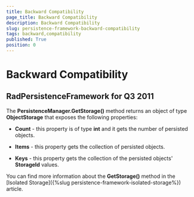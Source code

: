 ```yaml
---
title: Backward Compatibility
page_title: Backward Compatibility
description: Backward Compatibility
slug: persistence-framework-backward-compatibility
tags: backward,compatibility
published: True
position: 0
---
```


# Backward Compatibility



## RadPersistenceFramework for Q3 2011

The __PersistenceManager.GetStorage()__ method returns an object of type __ObjectStorage__ that exposes the following properties:
		

* __Count__ - this property is of type __int__ and it gets the number of persisted objects.
			

* __Items__ - this property gets the collection of persisted objects.
			

* __Keys__ - this property gets the collection of the persisted objects' __StorageId__ values.
			

You can find more information about the __GetStorage()__ method in the [Isolated Storage]({%slug persistence-framework-isolated-storage%}) article.
		
